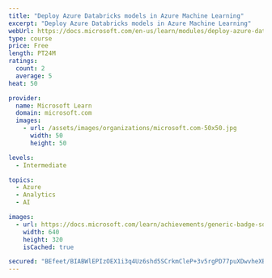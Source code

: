 ```yaml
---
title: "Deploy Azure Databricks models in Azure Machine Learning"
excerpt: "Deploy Azure Databricks models in Azure Machine Learning"
webUrl: https://docs.microsoft.com/en-us/learn/modules/deploy-azure-databricks-models-azure-machine-learning/
type: course
price: Free
length: PT24M
ratings:
  count: 2
  average: 5
heat: 50

provider:
  name: Microsoft Learn
  domain: microsoft.com
  images:
    - url: /assets/images/organizations/microsoft.com-50x50.jpg
      width: 50
      height: 50

levels:
  - Intermediate

topics:
  - Azure
  - Analytics
  - AI

images:
  - url: https://docs.microsoft.com/learn/achievements/generic-badge-social.png
    width: 640
    height: 320
    isCached: true

secured: "BEfeet/BIABWlEPIzOEX1i3q4Uz6shd5SCrkmCleP+3v5rgPD77puXDwvheXBwHYEeaYkdiRDASFG5Iqoi5mSsSXuUH6VTAobrTtkpSc4TATZCDcC+Tb4IdcjOsByznFwtbb/LtDKabS6BbD2bhqzngOhDgZ/4VJUqRYqQL0l0KMDISZevxhOTAnpOT9cxzmBD3raVRE9JrS6TG1F/nF8JM0pw8w3bjD4ZhXRaIy7D2QrpLgZyLd6sWgLnoBTTAhoeZ3OpkOQwuvN7xEyujqOv1sWjkZkvug7LxAMDXDMEN8NywI1nWIycF1Wxn7SHM+b1dEgwyaDAC2vTqgNQucNcDKqPnCRZ2tt3UbdmhnJNOpjvJ8fGfGGpS8dLCoyQdWvhbjoiGBrjxSJID+WR20ycq9BOtA/8bRqPFWj4zbS5A=;EWdtDzCGEhI4XK13zFskzw=="
---
```


